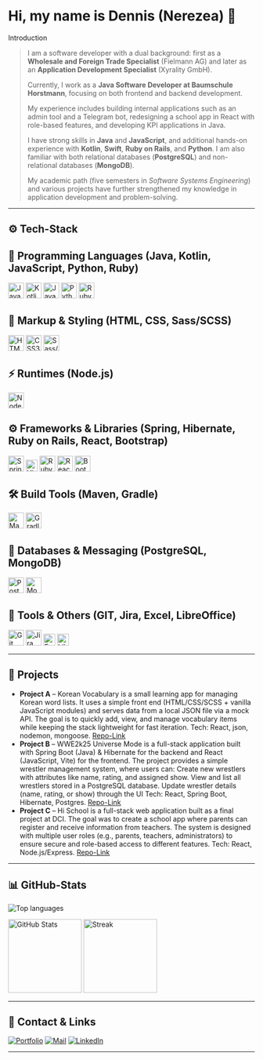 # Hi, my name is Dennis (Nerezea) 👋

Introduction

> I am a software developer with a dual background: first as a **Wholesale and Foreign Trade Specialist** (Fielmann AG) and later as an **Application Development Specialist** (Xyrality GmbH).  
>  
> Currently, I work as a **Java Software Developer at Baumschule Horstmann**, focusing on both frontend and backend development.  
>  
> My experience includes building internal applications such as an admin tool and a Telegram bot, redesigning a school app in React with role-based features, and developing KPI applications in Java.  
>  
> I have strong skills in **Java** and **JavaScript**, and additional hands-on experience with **Kotlin**, **Swift**, **Ruby on Rails**, and **Python**. I am also familiar with both relational databases (**PostgreSQL**) and non-relational databases (**MongoDB**).  
>  
> My academic path (five semesters in *Software Systems Engineering*) and various projects have further strengthened my knowledge in application development and problem-solving.


---

## ⚙️ Tech-Stack

## 📝 Programming Languages (Java, Kotlin, JavaScript, Python, Ruby)
<p>
  <img alt="Java" src="https://cdn.jsdelivr.net/gh/devicons/devicon/icons/java/java-original.svg" height="32"/>
  <img alt="Kotlin" src="https://cdn.jsdelivr.net/gh/devicons/devicon/icons/kotlin/kotlin-original.svg" height="32"/>
  <img alt="JavaScript" src="https://cdn.jsdelivr.net/gh/devicons/devicon/icons/javascript/javascript-original.svg" height="32"/>
  <img alt="Python" src="https://cdn.jsdelivr.net/gh/devicons/devicon/icons/python/python-original.svg" height="32"/>
  <img alt="Ruby" src="https://cdn.jsdelivr.net/gh/devicons/devicon/icons/ruby/ruby-original.svg" height="32"/>
</p>

## 🎨 Markup & Styling (HTML, CSS, Sass/SCSS)
<p>
  <img alt="HTML5" src="https://cdn.jsdelivr.net/gh/devicons/devicon/icons/html5/html5-original.svg" height="32"/>
  <img alt="CSS3" src="https://cdn.jsdelivr.net/gh/devicons/devicon/icons/css3/css3-original.svg" height="32"/>
  <img alt="Sass/SCSS" src="https://cdn.jsdelivr.net/gh/devicons/devicon/icons/sass/sass-original.svg" height="32"/>
</p>

## ⚡ Runtimes (Node.js)
<p>
  <img alt="Node.js" src="https://cdn.jsdelivr.net/gh/devicons/devicon/icons/nodejs/nodejs-original.svg" height="32"/>
</p>

## ⚙️ Frameworks & Libraries (Spring, Hibernate, Ruby on Rails, React, Bootstrap)
<p>
  <img alt="Spring" src="https://cdn.jsdelivr.net/gh/devicons/devicon/icons/spring/spring-original.svg" height="32"/>
  <img alt="Hibernate" src="https://cdn.jsdelivr.net/gh/devicons/devicon@latest/icons/hibernate/hibernate-plain-wordmark.svg" height="24"/>
  <img alt="Ruby on Rails" src="https://cdn.jsdelivr.net/gh/devicons/devicon/icons/rails/rails-original-wordmark.svg" height="32"/>
  <img alt="React" src="https://cdn.jsdelivr.net/gh/devicons/devicon/icons/react/react-original.svg" height="32"/>
  <img alt="Bootstrap" src="https://cdn.jsdelivr.net/gh/devicons/devicon/icons/bootstrap/bootstrap-original.svg" height="32"/>
</p>

## 🛠️ Build Tools (Maven, Gradle)
<p>
  <img alt="Maven" src="https://cdn.jsdelivr.net/gh/devicons/devicon/icons/maven/maven-original.svg" height="32"/>
  <img alt="Gradle" src="https://cdn.jsdelivr.net/gh/devicons/devicon@latest/icons/gradle/gradle-original.svg" height="32"/>   
</p>

## 💾 Databases & Messaging (PostgreSQL, MongoDB)
<p>
  <img alt="PostgreSQL" src="https://cdn.jsdelivr.net/gh/devicons/devicon/icons/postgresql/postgresql-original.svg" height="32"/>
  <img alt="MongoDB" src="https://cdn.jsdelivr.net/gh/devicons/devicon/icons/mongodb/mongodb-original.svg" height="32"/>
</p>

## 🔧 Tools & Others (GIT, Jira, Excel, LibreOffice)
<p>
  <img alt="Git" src="https://cdn.jsdelivr.net/gh/devicons/devicon/icons/git/git-original.svg" height="32"/>
  <img alt="Jira" src="https://cdn.jsdelivr.net/gh/devicons/devicon/icons/jira/jira-original.svg" height="32"/>
  <img alt="Excel" src="https://img.shields.io/badge/Excel-217346?logo=microsoft-excel&logoColor=white" height="24"/>
  <img alt="LibreOffice" src="https://img.shields.io/badge/LibreOffice-18A303?logo=libreoffice&logoColor=white" height="24"/>
</p>

---

## 🧩 Projects

* **Project A** – Korean Vocabulary is a small learning app for managing Korean word lists. It uses a simple front end (HTML/CSS/SCSS + vanilla JavaScript modules) and serves data from a local JSON file via a mock API. The goal is to quickly add, view, and manage vocabulary items while keeping the stack lightweight for fast iteration. Tech: React, json, nodemon, mongoose. [Repo-Link](https://github.com/Nerezea/Korean-Vocabulary)
* **Project B** – WWE2k25 Universe Mode is a full-stack application built with Spring Boot (Java) & Hibernate for the backend and React (JavaScript, Vite) for the frontend. The project provides a simple wrestler management system, where users can: Create new wrestlers with attributes like name, rating, and assigned show. View and list all wrestlers stored in a PostgreSQL database. Update wrestler details (name, rating, or show) through the UI Tech: React, Spring Boot, Hibernate, Postgres. [Repo-Link](https://github.com/Nerezea/WWE2k25UniverseMode)
* **Project C** – Hi School is a full-stack web application built as a final project at DCI. The goal was to create a school app where parents can register and receive information from teachers. The system is designed with multiple user roles (e.g., parents, teachers, administrators) to ensure secure and role-based access to different features. Tech: React, Node.js/Express. [Repo-Link](https://github.com/Nerezea/Final-Project-DCI)

---

## 📊 GitHub-Stats

<picture>
  <source
    srcset="https://github-readme-stats.vercel.app/api/top-langs?username=nerezea&show_icons=true&locale=en&layout=compact&theme=dark&langs_count=8"
    media="(prefers-color-scheme: dark)"
  />
  <source
    srcset="https://github-readme-stats.vercel.app/api/top-langs?username=nerezea&show_icons=true&locale=en&layout=compact&langs_count=8"
    media="(prefers-color-scheme: light), (prefers-color-scheme: no-preference)"
  />
  <img src="https://github-readme-stats.vercel.app/api/top-langs?username=nerezea&show_icons=true&locale=en&layout=compact&langs_count=8" alt="Top languages" />
</picture>

<p>
  <img alt="GitHub Stats" src="https://github-readme-stats.vercel.app/api?username=nerezea&show_icons=true&theme=transparent" height="150" />
  <img alt="Streak" src="https://streak-stats.demolab.com?user=nerezea&theme=transparent" height="150" />
</p>

---

## 🤝 Contact & Links

[![Portfolio](https://img.shields.io/badge/Portfolio-000?logo=safari\&logoColor=white)](https://dennis-schoemer.netlify.app/)
[![Mail](https://img.shields.io/badge/Mail-333?logo=gmail\&logoColor=white)](mailto:dennis.s_1992@hotmail.de)
[![LinkedIn](https://img.shields.io/badge/LinkedIn-0A66C2?logo=linkedin\&logoColor=white)](https://www.linkedin.com/)

---

